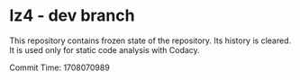 # lz4 - dev branch

This repository contains frozen state of the repository.
Its history is cleared. It is used only for static code
analysis with Codacy.

Commit Time: 1708070989